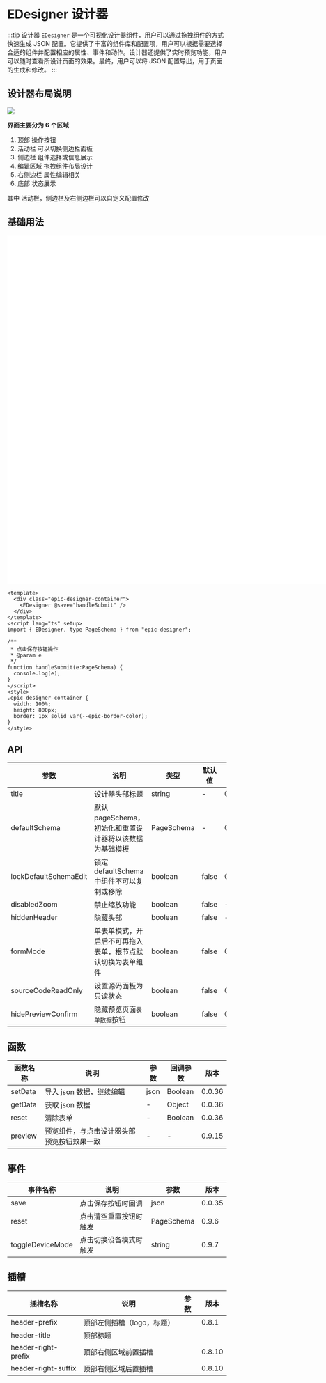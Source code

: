 # EDesigner 设计器

:::tip 设计器
`EDesigner` 是一个可视化设计器组件，用户可以通过拖拽组件的方式快速生成 JSON 配置。它提供了丰富的组件库和配置项，用户可以根据需要选择合适的组件并配置相应的属性、事件和动作。设计器还提供了实时预览功能，用户可以随时查看所设计页面的效果。最终，用户可以将 JSON 配置导出，用于页面的生成和修改。
:::

## 设计器布局说明

![](/layout.jpg)

**界面主要分为 6 个区域**

1. 顶部 操作按钮
2. 活动栏 可以切换侧边栏面板
3. 侧边栏 组件选择或信息展示
4. 编辑区域 拖拽组件布局设计
5. 右侧边栏 属性编辑相关
6. 底部 状态展示

其中 活动栏，侧边栏及右侧边栏可以自定义配置修改

## 基础用法

<ConfigProvider :theme="{ algorithm: isDark ? theme.darkAlgorithm : theme.defaultAlgorithm }">
  <div class="epic-designer-container">
    <EDesigner  @save="handleSubmit"  />
  </div>
</ConfigProvider>

```vue
<template>
  <div class="epic-designer-container">
    <EDesigner @save="handleSubmit" />
  </div>
</template>
<script lang="ts" setup>
import { EDesigner, type PageSchema } from "epic-designer";

/**
 * 点击保存按钮操作
 * @param e
 */
function handleSubmit(e:PageSchema) {
  console.log(e);
}
</script>
<style>
.epic-designer-container {
  width: 100%;
  height: 800px;
  border: 1px solid var(--epic-border-color);
}
</style>
```

<script setup>
import "epic-designer/dist/style.css";
import { EDesigner, pluginManager } from "epic-designer";
import { setupAntd } from "epic-designer/dist/ui/antd";
import { ConfigProvider, theme } from 'ant-design-vue'
import { useTheme } from '@epic-designer/hooks'
const { isDark } = useTheme()

setupAntd(pluginManager);



function handleSubmit (e) {
  console.log(e)
}
</script>

<style>
.epic-designer-container{
width:1200px;
height:800px;
border: 1px solid var(--epic-border-color);
position: relative;
z-index: 20;
background: white;
}
</style>

## API

| 参数                  | 说明                                                       | 类型       | 默认值 | 版本   |
| --------------------- | ---------------------------------------------------------- | ---------- | ------ | ------ |
| title                 | 设计器头部标题                                             | string     | -      | 0.9.7  |
| defaultSchema         | 默认pageSchema，初始化和重置设计器将以该数据为基础模板     | PageSchema | -      | 0.9.6  |
| lockDefaultSchemaEdit | 锁定defaultSchema中组件不可以复制或移除                    | boolean    | false  | 0.9.7  |
| disabledZoom          | 禁止缩放功能                                               | boolean    | false  | -      |
| hiddenHeader          | 隐藏头部                                                   | boolean    | false  | -      |
| formMode              | 单表单模式，开启后不可再拖入表单，根节点默认切换为表单组件 | boolean    | false  | 0.9.19 |
| sourceCodeReadOnly    | 设置源码面板为只读状态                                     | boolean    | false  | 0.9.20 |
| hidePreviewConfirm    | 隐藏预览页面`表单数据`按钮                                 | boolean    | false  | 0.9.26 |

## 函数

| 函数名称 | 说明                                       | 参数 | 回调参数 | 版本   |
| -------- | ------------------------------------------ | ---- | -------- | ------ |
| setData  | 导入 json 数据，继续编辑                   | json | Boolean  | 0.0.36 |
| getData  | 获取 json 数据                             | -    | Object   | 0.0.36 |
| reset    | 清除表单                                   | -    | Boolean  | 0.0.36 |
| preview  | 预览组件，与点击设计器头部预览按钮效果一致 | -    | -        | 0.9.15 |

## 事件

| 事件名称         | 说明                   | 参数       | 版本   |
| ---------------- | ---------------------- | ---------- | ------ |
| save             | 点击保存按钮时回调     | json       | 0.0.35 |
| reset            | 点击清空重置按钮时触发 | PageSchema | 0.9.6  |
| toggleDeviceMode | 点击切换设备模式时触发 | string     | 0.9.7  |

## 插槽

| 插槽名称            | 说明                       | 参数 | 版本   |
| ------------------- | -------------------------- | ---- | ------ |
| header-prefix       | 顶部左侧插槽（logo，标题） |      | 0.8.1  |
| header-title        | 顶部标题                   |      |        |
| header-right-prefix | 顶部右侧区域前置插槽       |      | 0.8.10 |
| header-right-suffix | 顶部右侧区域后置插槽       |      | 0.8.10 |
